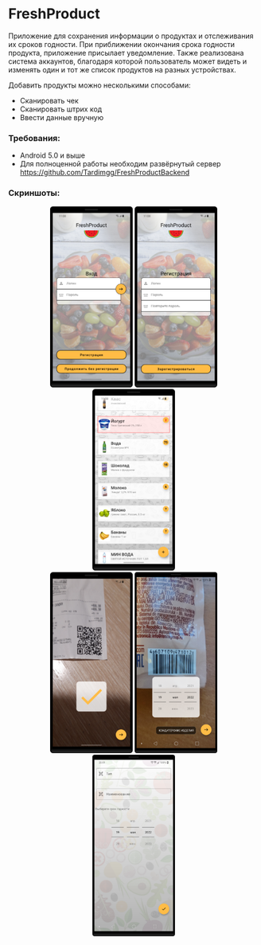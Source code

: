 # FreshProduct
Приложение для сохранения информации о продуктах и отслеживания их сроков годности. При приближении окончания срока
годности продукта, приложение присылает уведомление. Также реализована система аккаунтов, благодаря которой пользователь может видеть и изменять
один и тот же список продуктов на разных устройствах.

Добавить продукты можно несколькими способами:
  - Сканировать чек
  - Сканировать штрих код
  - Ввести данные вручную

### Требования:
  - Android 5.0 и выше
  - Для полноценной работы необходим развёрнутый сервер https://github.com/Tardimgg/FreshProductBackend

### Скриншоты:

<div align="center">
  <img src="https://github.com/Tardimgg/FreshProduct/raw/master/images/lw_sign_in.png" alt="centered image" width="33%">
  <img src="https://github.com/Tardimgg/FreshProduct/raw/master/images/lw_registration.png" alt="centered image" width="33%">
  <img src="https://github.com/Tardimgg/FreshProduct/raw/master/images/lw_list.png" alt="centered image" width="33%">
</div>
<div align="center">
  <img src="https://github.com/Tardimgg/FreshProduct/raw/master/images/lw_scanning_receipt.png" alt="centered image" width="33%">
  <img src="https://github.com/Tardimgg/FreshProduct/raw/master/images/lw_make_photo.png" alt="centered image" width="33%">
  <img src="https://github.com/Tardimgg/FreshProduct/raw/master/images/lw_add_manually.png" alt="centered image" width="33%">
</div>
